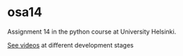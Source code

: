 # osa14
Assignment 14 in the python course at University Helsinki.

[See videos](https://www.youtube.com/playlist?list=PLgssVMmy7hPa8vn0c6uyVBrmBP0G-OGPS) at different development stages
